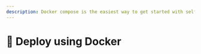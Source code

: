 ```yaml
---
description: Docker compose is the easiest way to get started with self-hosted Impler
---
```


# 🤖 Deploy using Docker

